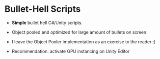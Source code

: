 # Bullet-Hell Scripts

* **Simple** bullet hell C#/Unity scripts.

* Object pooled and optimized for large amount of bullets on screen.

* I leave the Object Pooler implementation as an exercise to the reader :)




* Recommendation: activate GPU instancing on Unity Editor
